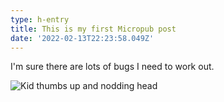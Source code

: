 ```yaml
---
type: h-entry
title: This is my first Micropub post
date: '2022-02-13T22:23:58.049Z'
---
```


I'm sure there are lots of bugs I need to work out.

![Kid thumbs up and nodding head](https://samwarnick.com/assets/media/1644791037_thumbsup.gif)
